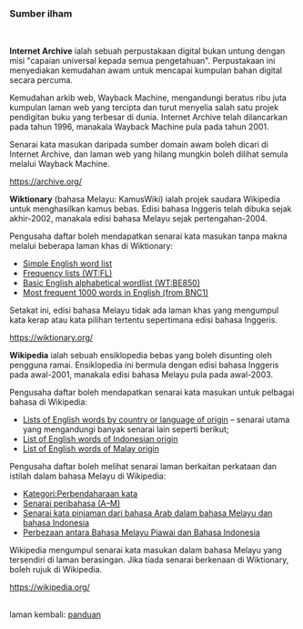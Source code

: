 ---
---

### Sumber ilham
&ensp;  

**Internet Archive** ialah sebuah perpustakaan digital
bukan untung dengan misi "capaian universal kepada semua
pengetahuan". Perpustakaan ini menyediakan kemudahan awam
untuk mencapai kumpulan bahan digital secara percuma.

Kemudahan arkib web, Wayback Machine, mengandungi beratus
ribu juta kumpulan laman web yang tercipta dan turut
menyelia salah satu projek pendigitan buku yang terbesar
di dunia. Internet Archive telah dilancarkan pada tahun
1996, manakala Wayback Machine pula pada tahun 2001.

Senarai kata masukan daripada sumber domain awam boleh
dicari di Internet Archive, dan laman web yang hilang
mungkin boleh dilihat semula melalui Wayback Machine.

https://archive.org/

**Wiktionary** (bahasa Melayu: KamusWiki) ialah projek
saudara Wikipedia untuk menghasilkan kamus bebas. Edisi
bahasa Inggeris telah dibuka sejak akhir-2002, manakala
edisi bahasa Melayu sejak pertengahan-2004.

Pengusaha daftar boleh mendapatkan senarai kata masukan
tanpa makna melalui beberapa laman khas di Wiktionary:

- [Simple English word list](https://simple.wiktionary.org/wiki/Wiktionary:Simple_English_word_list)
- [Frequency lists (WT:FL)](https://en.wiktionary.org/wiki/Wiktionary:Frequency_lists)
- [Basic English alphabetical wordlist (WT:BE850)](https://simple.wiktionary.org/wiki/Wiktionary:Basic_English_alphabetical_wordlist)
- [Most frequent 1000 words in English (from BNC1)](https://simple.wiktionary.org/wiki/Wiktionary:Most_frequent_1000_words_in_English)

Setakat ini, edisi bahasa Melayu tidak ada laman khas yang
mengumpul kata kerap atau kata pilihan tertentu sepertimana
edisi bahasa Inggeris.

https://wiktionary.org/

**Wikipedia** ialah sebuah ensiklopedia bebas yang boleh
disunting oleh pengguna ramai. Ensiklopedia ini bermula
dengan edisi bahasa Inggeris pada awal-2001, manakala edisi
bahasa Melayu pula pada awal-2003.

Pengusaha daftar boleh mendapatkan senarai kata masukan
untuk pelbagai bahasa di Wikipedia:

- [Lists of English words by country or language of origin](https://en.wikipedia.org/wiki/Lists_of_English_words_by_country_or_language_of_origin)
&ndash; senarai utama yang mengandungi banyak senarai lain
seperti berikut;
- [List of English words of Indonesian origin](https://en.wikipedia.org/wiki/List_of_English_words_of_Indonesian_origin)
- [List of English words of Malay origin](https://en.wikipedia.org/wiki/List_of_English_words_of_Malay_origin)

Pengusaha daftar boleh melihat senarai laman berkaitan
perkataan dan istilah dalam bahasa Melayu di Wikipedia:

- [Kategori:Perbendaharaan kata](https://ms.wikipedia.org/wiki/Kategori:Perbendaharaan_kata)
- [Senarai peribahasa (A–M)](https://ms.wikipedia.org/wiki/Senarai_peribahasa_(A%E2%80%93M))
- [Senarai kata pinjaman dari bahasa Arab dalam bahasa Melayu dan bahasa Indonesia](https://ms.wikipedia.org/wiki/Senarai_kata_pinjaman_dari_bahasa_Arab_dalam_bahasa_Melayu_dan_bahasa_Indonesia)
- [Perbezaan antara Bahasa Melayu Piawai dan Bahasa Indonesia](https://ms.wikipedia.org/wiki/Perbezaan_antara_Bahasa_Melayu_Piawai_dan_Bahasa_Indonesia)

Wikipedia mengumpul senarai kata masukan dalam bahasa Melayu
yang tersendiri di laman berasingan. Jika tiada senarai
berkenaan di Wiktionary, boleh rujuk di Wikipedia.

https://wikipedia.org/

&emsp;  
laman kembali: [panduan][0]

  [0]: ../index.md
